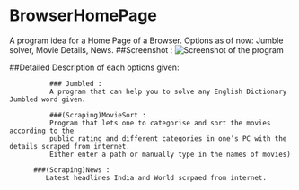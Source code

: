 # BrowserHomePage
A program idea for a Home Page of a Browser.
Options as of now: Jumble solver, Movie Details, News.
##Screenshot : 
![Screenshot of the program](https://github.com/MazahirHaroon/Utopia/blob/master/Utopia.png)

##Detailed Description of each options given:
                  
              ### Jumbled : 
              A program that can help you to solve any English Dictionary Jumbled word given.
                  
              ###(Scraping)MovieSort : 
              Program that lets one to categorise and sort the movies according to the
              public rating and different categories in one’s PC with the details scraped from internet.
              Either enter a path or manually type in the names of movies)
              
          ###(Scraping)News : 
             Latest headlines India and World scrpaed from internet.
                  
                  
